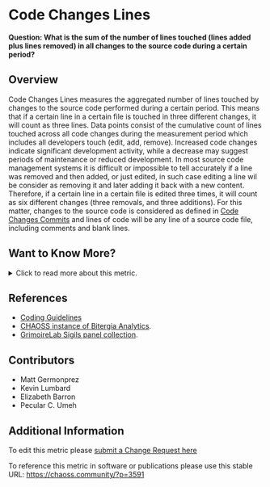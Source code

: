 # Code Changes Lines

**Question: What is the sum of the number of lines touched (lines added plus lines removed) in all changes to the source code during a certain period?**

## Overview

Code Changes Lines  measures the aggregated number of lines touched by changes to the source code performed during a certain period. This means that if a certain line in a certain file is touched in three different changes, it will count as three lines. Data points consist of the cumulative count of lines touched across all code changes during the measurement period which includes all developers touch (edit, add, remove). Increased code changes indicate significant development activity, while a decrease may suggest periods of maintenance or reduced development.
In most source code management systems it is difficult or impossible to tell accurately if a line was removed and then added, or just edited, in such case editing a line wil be consider as removing it and later adding it back with a new content. Therefore, if a certain line in a certain file is edited three times, it will count as six different changes (three removals, and three additions).
For this matter, changes to the source code is considered as defined in [Code Changes Commits](https://chaoss.community/metric-code-changes-commits/) and lines of code will be any line of a source code file, including comments and blank lines.

## Want to Know More?

<span markdown="1"><details>

<summary>Click to read more about this metric.</summary>

### Data Collection Strategies

**Specific description: Git**

In the cases of git, we define "code change" and "date of a change" as we detail in [Code Changes Commits](https://chaoss.community/metric-code-changes-commits/). The date of a change can be defined (for considering it in a period or not) as the author date or the committer date of the corresponding git commit.

Since git provides changes as diff patches (list of lines added and removed), each of those lines mentioned as a line added or a line removed in the diff will be considered as a line changed (touched). If a line is removed and added, it will be considered as two "changes to a line".

**Mandatory parameters:**

*   Kind of date. Either author date or committer date. Default: author date.\
    For each git commit, two dates are kept: when the commit was authored, and when it was committed to the repository. For deciding on the period, one of them has to be selected.<br>

*   Include merge commits. Boolean. Default: True.\
    Merge commits are those which merge a branch, and in some cases are not considered as reflecting a coding activity

Potential aggregators for the Code Changes Lines metric include:

*   Count. Total number of lines changes (touched) during the period.

Potential parameters for the Code Changes Lines metric include:

*   Period of time: Start and finish date of the period. Default: forever. Period during which changes are considered.
*   Criteria for source code; Algorithm Default: All files are source code. If we are focused on source code, we need a criterion for deciding whether a file is a part of the source code or not.
*   Type of source code change:
    *   Lines added
    *   Lines removed
    *   Whitespace

### Filters

*   By actors (author, committer). Requires actor merging (merging ids corresponding to the same author).
*   By groups of actors (employer, gender...). Requires actor grouping, and likely, actor merging.
*   By [tags](https://www.odoo.com/documentation/13.0/reference/guidelines.html#tag-and-module-name) (used in the message of the commits). Requires a structure for the message of commits. This tag can be used in an open-source project to communicate to every contributors if the commit is, for example, a fix for a bug or an improvement of a feature.
*   Count per month over time
*   Count per group over time

### Visualizations

*   [GrimoireLab](https://chaoss.github.io/grimoirelab)
    ![GrimoireLab screenshot of metric Code\_Changes\_Lines](https://raw.githubusercontent.com/chaoss/wg-evolution/main/focus-areas/code-development-activity/images/code-changes-lines_grimoirelab.png)

</details></span>

## References

*   [Coding Guidelines](https://www.odoo.com/documentation/13.0/reference/guidelines.html#tag-and-module-name)
*   [CHAOSS instance of Bitergia Analytics](https://chaoss.biterg.io/app/kibana#/dashboard/f13af0e0-18e5-11e9-ba47-d5cbef43f8d3).
*   [GrimoireLab Sigils panel collection](https://chaoss.github.io/grimoirelab-sigils/chaoss-gmd-cde/lines_of_code_changed/).

## Contributors

*   Matt Germonprez
*   Kevin Lumbard
*   Elizabeth Barron
*   Pecular C. Umeh

## Additional Information

To edit this metric please [submit a Change Request here](https://github.com/chaoss/wg-evolution/blob/main/focus-areas/code-development-activity/code-changes-lines.md)

To reference this metric in software or publications please use this stable URL: <https://chaoss.community/?p=3591>

<!-- # For groupings in the knowledge base
Context tags: Contribution, Software, Lifecycle
Keyword tags: lines added, lines deleted, code changes, source code changes, coding activity, source code, merge commits, pull request changes
-→ 
